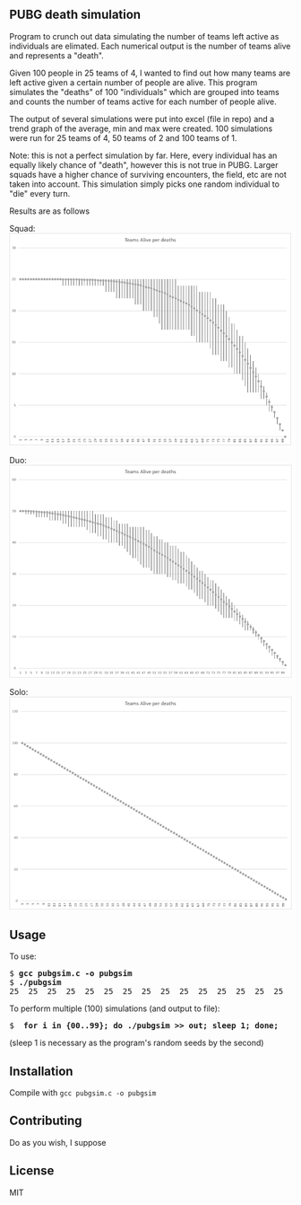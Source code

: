 ## PUBG death simulation

Program to crunch out data simulating the number of teams left active as individuals are elimated. Each numerical output is the number of teams alive and represents a "death".

Given 100 people in 25 teams of 4, I wanted to find out how many teams are left active given a certain number of people are alive. This program simulates the "deaths" of 100 "individuals" which are grouped into teams and counts the number of teams active for each number of people alive.

The output of several simulations were put into excel (file in repo) and a trend graph of the average, min and max were created. 100 simulations were run for 25 teams of 4, 50 teams of 2 and 100 teams of 1.

Note: this is not a perfect simulation by far. Here, every individual has an equally likely chance of "death", however this is not true in PUBG. Larger squads have a higher chance of surviving encounters, the field, etc are not taken into account. This simulation simply picks one random individual to "die" every turn.

Results are as follows

Squad:
![Squad](https://raw.githubusercontent.com/michaevelli/pubgsim/master/squad.png)

Duo:
![Duo](https://raw.githubusercontent.com/michaevelli/pubgsim/master/duo.png)

Solo:
![Solo](https://raw.githubusercontent.com/michaevelli/pubgsim/master/solo.png)
## Usage

To use:
<pre>
$ <b>gcc pubgsim.c -o pubgsim</b>
$ <b>./pubgsim</b>
25  25  25  25  25  25  25  25  25  25  25  25  25  25  25  25  25  25  25  25  25  25  25  25  25  25  25  25  25  25  25  25  25  25  25  25  25  25  25  24  24  24  24  24  24  23  23  23  23  23  23  23  23  22  22  22  22  22  21  20  20  20  20  20  20  20  19  19  18  18  18  18  17  17  17  16  15  15  14  14  13  13  13  12  12  12  11  10  9   9   8   76  5   4   4   3   2   1   
</pre>

To perform multiple (100) simulations (and output to file):
<pre>
$ <b> for i in {00..99}; do ./pubgsim >> out; sleep 1; done;</b>
</pre>
(sleep 1 is necessary as the program's random seeds by the second)

## Installation

Compile with `gcc pubgsim.c -o pubgsim`

## Contributing

Do as you wish, I suppose

## License

MIT